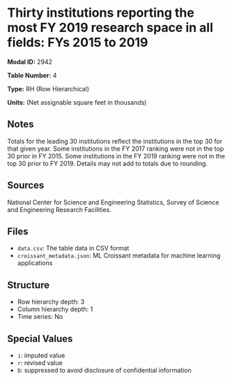# Thirty institutions reporting the most FY 2019 research space in all fields: FYs 2015 to 2019

**Modal ID:** 2942

**Table Number:** 4

**Type:** RH (Row Hierarchical)

**Units:** (Net assignable square feet in thousands)

## Notes

Totals for the leading 30 institutions reflect the institutions in the top 30 for that given year. Some institutions in the FY 2017 ranking were not in the top 30 prior in FY 2015. Some institutions in the FY 2019 ranking were not in the top 30 prior to FY 2019. Details may not add to totals due to rounding.

## Sources

National Center for Science and Engineering Statistics, Survey of Science and Engineering Research Facilities.

## Files

- `data.csv`: The table data in CSV format
- `croissant_metadata.json`: ML Croissant metadata for machine learning applications

## Structure

- Row hierarchy depth: 3
- Column hierarchy depth: 1
- Time series: No

## Special Values

- `i`: imputed value
- `r`: revised value
- `D`: suppressed to avoid disclosure of confidential information

